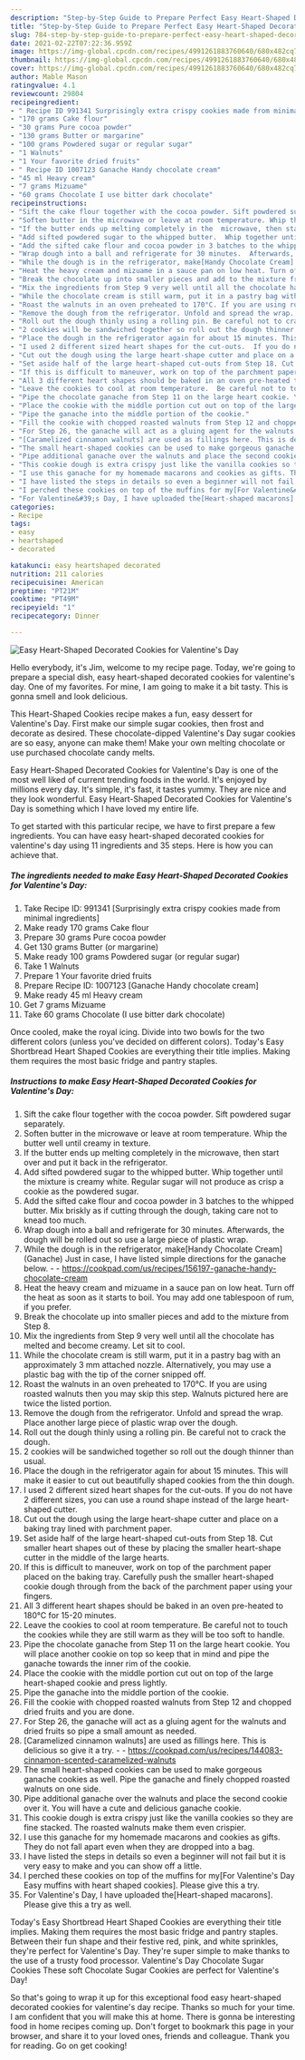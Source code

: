 ```yaml
---
description: "Step-by-Step Guide to Prepare Perfect Easy Heart-Shaped Decorated Cookies for Valentine&amp;#39;s Day"
title: "Step-by-Step Guide to Prepare Perfect Easy Heart-Shaped Decorated Cookies for Valentine&amp;#39;s Day"
slug: 784-step-by-step-guide-to-prepare-perfect-easy-heart-shaped-decorated-cookies-for-valentine-and-39-s-day
date: 2021-02-22T07:22:36.959Z
image: https://img-global.cpcdn.com/recipes/4991261883760640/680x482cq70/easy-heart-shaped-decorated-cookies-for-valentines-day-recipe-main-photo.jpg
thumbnail: https://img-global.cpcdn.com/recipes/4991261883760640/680x482cq70/easy-heart-shaped-decorated-cookies-for-valentines-day-recipe-main-photo.jpg
cover: https://img-global.cpcdn.com/recipes/4991261883760640/680x482cq70/easy-heart-shaped-decorated-cookies-for-valentines-day-recipe-main-photo.jpg
author: Mable Mason
ratingvalue: 4.1
reviewcount: 29804
recipeingredient:
- " Recipe ID 991341 Surprisingly extra crispy cookies made from minimal ingredients"
- "170 grams Cake flour"
- "30 grams Pure cocoa powder"
- "130 grams Butter or margarine"
- "100 grams Powdered sugar or regular sugar"
- "1 Walnuts"
- "1 Your favorite dried fruits"
- " Recipe ID 1007123 Ganache Handy chocolate cream"
- "45 ml Heavy cream"
- "7 grams Mizuame"
- "60 grams Chocolate I use bitter dark chocolate"
recipeinstructions:
- "Sift the cake flour together with the cocoa powder. Sift powdered sugar separately."
- "Soften butter in the microwave or leave at room temperature. Whip the butter well until creamy in texture."
- "If the butter ends up melting completely in the  microwave, then start over and put it back in the refrigerator."
- "Add sifted powdered sugar to the whipped butter.  Whip together until the mixture is creamy white.  Regular sugar will not produce as crisp a cookie as the powdered sugar."
- "Add the sifted cake flour and cocoa powder in 3 batches to the whipped butter. Mix briskly as if cutting through the dough, taking care not to knead too much."
- "Wrap dough into a ball and refrigerate for 30 minutes.  Afterwards, the dough will be rolled out so use a large piece of plastic wrap."
- "While the dough is in the refrigerator, make[Handy Chocolate Cream] (Ganache) Just in case, I have listed simple directions for the ganache below.  https://cookpad.com/us/recipes/156197-ganache-handy-chocolate-cream"
- "Heat the heavy cream and mizuame in a sauce pan on low heat. Turn off the heat as soon as it starts to boil. You may add one tablespoon of rum, if you prefer."
- "Break the chocolate up into smaller pieces and add to the mixture from Step 8."
- "Mix the ingredients from Step 9 very well until all the chocolate has melted and become creamy.  Let sit to cool."
- "While the chocolate cream is still warm, put it in a pastry bag with an approximately 3 mm attached nozzle. Alternatively, you may use a plastic bag with the tip of the corner snipped off."
- "Roast the walnuts in an oven preheated to 170°C. If you are using roasted walnuts then you may skip this step. Walnuts pictured here are twice the listed portion."
- "Remove the dough from the refrigerator. Unfold and spread the wrap. Place another large piece of plastic wrap over the dough."
- "Roll out the dough thinly using a rolling pin. Be careful not to crack the dough."
- "2 cookies will be sandwiched together so roll out the dough thinner than usual."
- "Place the dough in the refrigerator again for about 15 minutes. This will make it easier to cut out beautifully shaped cookies from the thin dough."
- "I used 2 different sized heart shapes for the cut-outs.  If you do not have 2 different sizes, you can use a round shape instead of the large heart-shaped cutter."
- "Cut out the dough using the large heart-shape cutter and place on a baking tray lined with parchment paper."
- "Set aside half of the large heart-shaped cut-outs from Step 18. Cut smaller heart shapes out of these by placing the smaller heart-shape cutter in the middle of the large hearts."
- "If this is difficult to maneuver, work on top of the parchment paper placed on the baking tray.  Carefully push the smaller heart-shaped cookie dough through from the back of the parchment paper using your fingers."
- "All 3 different heart shapes should be baked in an oven pre-heated to 180℃ for 15-20 minutes."
- "Leave the cookies to cool at room temperature.  Be careful not to touch the cookies while they are still warm as they will be too soft to handle."
- "Pipe the chocolate ganache from Step 11 on the large heart cookie. You will place another cookie on top so keep that in mind and pipe the ganache towards the inner rim of the cookie."
- "Place the cookie with the middle portion cut out on top of the large heart-shaped cookie and press lightly."
- "Pipe the ganache into the middle portion of the cookie."
- "Fill the cookie with chopped roasted walnuts from Step 12 and chopped dried fruits and you are done."
- "For Step 26, the ganache will act as a gluing agent for the walnuts and dried fruits so pipe a small amount as needed."
- "[Caramelized cinnamon walnuts] are used as fillings here. This is delicious so give it a try.  https://cookpad.com/us/recipes/144083-cinnamon-scented-caramelized-walnuts"
- "The small heart-shaped cookies can be used to make gorgeous ganache cookies as well. Pipe the ganache and finely chopped roasted walnuts on one side."
- "Pipe additional ganache over the walnuts and place the second cookie over it. You will have a cute and delicious ganache cookie."
- "This cookie dough is extra crispy just like the vanilla cookies so they are fine stacked. The roasted walnuts make them even crispier."
- "I use this ganache for my homemade macarons and cookies as gifts. They do not fall apart even when they are dropped into a bag."
- "I have listed the steps in details so even a beginner will not fail but it is very easy to make and you can show off a little."
- "I perched these cookies on top of the muffins for my[For Valentine&#39;s Day Easy muffins with heart shaped cookies]. Please give this a try."
- "For Valentine&#39;s Day, I have uploaded the[Heart-shaped macarons]. Please give this a try as well."
categories:
- Recipe
tags:
- easy
- heartshaped
- decorated

katakunci: easy heartshaped decorated 
nutrition: 211 calories
recipecuisine: American
preptime: "PT21M"
cooktime: "PT49M"
recipeyield: "1"
recipecategory: Dinner

---
```



![Easy Heart-Shaped Decorated Cookies for Valentine&#39;s Day](https://img-global.cpcdn.com/recipes/4991261883760640/680x482cq70/easy-heart-shaped-decorated-cookies-for-valentines-day-recipe-main-photo.jpg)

Hello everybody, it's Jim, welcome to my recipe page. Today, we're going to prepare a special dish, easy heart-shaped decorated cookies for valentine&#39;s day. One of my favorites. For mine, I am going to make it a bit tasty. This is gonna smell and look delicious.

This Heart-Shaped Cookies recipe makes a fun, easy dessert for Valentine&#39;s Day. First make our simple sugar cookies, then frost and decorate as desired. These chocolate-dipped Valentine&#39;s Day sugar cookies are so easy, anyone can make them! Make your own melting chocolate or use purchased chocolate candy melts.

Easy Heart-Shaped Decorated Cookies for Valentine&#39;s Day is one of the most well liked of current trending foods in the world. It's enjoyed by millions every day. It's simple, it's fast, it tastes yummy. They are nice and they look wonderful. Easy Heart-Shaped Decorated Cookies for Valentine&#39;s Day is something which I have loved my entire life.


To get started with this particular recipe, we have to first prepare a few ingredients. You can have easy heart-shaped decorated cookies for valentine&#39;s day using 11 ingredients and 35 steps. Here is how you can achieve that.

<!--inarticleads1-->

##### The ingredients needed to make Easy Heart-Shaped Decorated Cookies for Valentine&#39;s Day:

1. Take  Recipe ID: 991341 [Surprisingly extra crispy cookies made from minimal ingredients]
1. Make ready 170 grams Cake flour
1. Prepare 30 grams Pure cocoa powder
1. Get 130 grams Butter (or margarine)
1. Make ready 100 grams Powdered sugar (or regular sugar)
1. Take 1 Walnuts
1. Prepare 1 Your favorite dried fruits
1. Prepare  Recipe ID: 1007123 [Ganache Handy chocolate cream]
1. Make ready 45 ml Heavy cream
1. Get 7 grams Mizuame
1. Take 60 grams Chocolate (I use bitter dark chocolate)


Once cooled, make the royal icing. Divide into two bowls for the two different colors (unless you&#39;ve decided on different colors). Today&#39;s Easy Shortbread Heart Shaped Cookies are everything their title implies. Making them requires the most basic fridge and pantry staples. 

<!--inarticleads2-->

##### Instructions to make Easy Heart-Shaped Decorated Cookies for Valentine&#39;s Day:

1. Sift the cake flour together with the cocoa powder. Sift powdered sugar separately.
1. Soften butter in the microwave or leave at room temperature. Whip the butter well until creamy in texture.
1. If the butter ends up melting completely in the  microwave, then start over and put it back in the refrigerator.
1. Add sifted powdered sugar to the whipped butter.  Whip together until the mixture is creamy white.  Regular sugar will not produce as crisp a cookie as the powdered sugar.
1. Add the sifted cake flour and cocoa powder in 3 batches to the whipped butter. Mix briskly as if cutting through the dough, taking care not to knead too much.
1. Wrap dough into a ball and refrigerate for 30 minutes.  Afterwards, the dough will be rolled out so use a large piece of plastic wrap.
1. While the dough is in the refrigerator, make[Handy Chocolate Cream] (Ganache) Just in case, I have listed simple directions for the ganache below. -  - https://cookpad.com/us/recipes/156197-ganache-handy-chocolate-cream
1. Heat the heavy cream and mizuame in a sauce pan on low heat. Turn off the heat as soon as it starts to boil. You may add one tablespoon of rum, if you prefer.
1. Break the chocolate up into smaller pieces and add to the mixture from Step 8.
1. Mix the ingredients from Step 9 very well until all the chocolate has melted and become creamy.  Let sit to cool.
1. While the chocolate cream is still warm, put it in a pastry bag with an approximately 3 mm attached nozzle. Alternatively, you may use a plastic bag with the tip of the corner snipped off.
1. Roast the walnuts in an oven preheated to 170°C. If you are using roasted walnuts then you may skip this step. Walnuts pictured here are twice the listed portion.
1. Remove the dough from the refrigerator. Unfold and spread the wrap. Place another large piece of plastic wrap over the dough.
1. Roll out the dough thinly using a rolling pin. Be careful not to crack the dough.
1. 2 cookies will be sandwiched together so roll out the dough thinner than usual.
1. Place the dough in the refrigerator again for about 15 minutes. This will make it easier to cut out beautifully shaped cookies from the thin dough.
1. I used 2 different sized heart shapes for the cut-outs.  If you do not have 2 different sizes, you can use a round shape instead of the large heart-shaped cutter.
1. Cut out the dough using the large heart-shape cutter and place on a baking tray lined with parchment paper.
1. Set aside half of the large heart-shaped cut-outs from Step 18. Cut smaller heart shapes out of these by placing the smaller heart-shape cutter in the middle of the large hearts.
1. If this is difficult to maneuver, work on top of the parchment paper placed on the baking tray.  Carefully push the smaller heart-shaped cookie dough through from the back of the parchment paper using your fingers.
1. All 3 different heart shapes should be baked in an oven pre-heated to 180℃ for 15-20 minutes.
1. Leave the cookies to cool at room temperature.  Be careful not to touch the cookies while they are still warm as they will be too soft to handle.
1. Pipe the chocolate ganache from Step 11 on the large heart cookie. You will place another cookie on top so keep that in mind and pipe the ganache towards the inner rim of the cookie.
1. Place the cookie with the middle portion cut out on top of the large heart-shaped cookie and press lightly.
1. Pipe the ganache into the middle portion of the cookie.
1. Fill the cookie with chopped roasted walnuts from Step 12 and chopped dried fruits and you are done.
1. For Step 26, the ganache will act as a gluing agent for the walnuts and dried fruits so pipe a small amount as needed.
1. [Caramelized cinnamon walnuts] are used as fillings here. This is delicious so give it a try. -  - https://cookpad.com/us/recipes/144083-cinnamon-scented-caramelized-walnuts
1. The small heart-shaped cookies can be used to make gorgeous ganache cookies as well. Pipe the ganache and finely chopped roasted walnuts on one side.
1. Pipe additional ganache over the walnuts and place the second cookie over it. You will have a cute and delicious ganache cookie.
1. This cookie dough is extra crispy just like the vanilla cookies so they are fine stacked. The roasted walnuts make them even crispier.
1. I use this ganache for my homemade macarons and cookies as gifts. They do not fall apart even when they are dropped into a bag.
1. I have listed the steps in details so even a beginner will not fail but it is very easy to make and you can show off a little.
1. I perched these cookies on top of the muffins for my[For Valentine&#39;s Day Easy muffins with heart shaped cookies]. Please give this a try.
1. For Valentine&#39;s Day, I have uploaded the[Heart-shaped macarons]. Please give this a try as well.


Today&#39;s Easy Shortbread Heart Shaped Cookies are everything their title implies. Making them requires the most basic fridge and pantry staples. Between their fun shape and their festive red, pink, and white sprinkles, they&#39;re perfect for Valentine&#39;s Day. They&#39;re super simple to make thanks to the use of a trusty food processor. Valentine&#39;s Day Chocolate Sugar Cookies These soft Chocolate Sugar Cookies are perfect for Valentine&#39;s Day! 

So that's going to wrap it up for this exceptional food easy heart-shaped decorated cookies for valentine&#39;s day recipe. Thanks so much for your time. I am confident that you will make this at home. There is gonna be interesting food in home recipes coming up. Don't forget to bookmark this page in your browser, and share it to your loved ones, friends and colleague. Thank you for reading. Go on get cooking!

